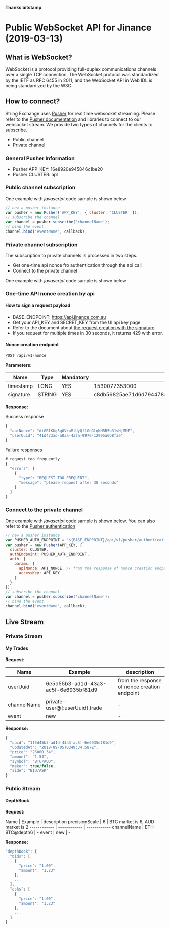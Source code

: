 **Thanks bitstamp**

# Public WebSocket API for Jinance (2019-03-13)


## What is WebSocket?

WebSocket is a protocol providing full-duplex communications channels over a single TCP connection. The WebSocket protocol was standardized by the IETF as RFC 6455 in 2011, and the WebSocket API in Web IDL is being standardized by the W3C.

## How to connect?

String Exchange uses [Pusher](https://pusher.com/) for real time websocket streaming. Please refer to the [Pusher documentation](https://pusher.com/docs) and libraries to connect to our websocket stream. We provide two types of channels for the clients to subscribe.

* Public channel
* Private channel

### General Pusher Information

* Pusher APP_KEY: 16e8920e945846c1be20
* Pusher CLUSTER: ap1

### Public channel subscription

One example with *javascript* code sample is shown below

```javascript
// new a pusher instance
var pusher = new Pusher('APP_KEY', { cluster: 'CLUSTER' });
// subscribe the channel
var channel = pusher.subscribe('channelName');
// bind the event
channel.bind('eventName', callback);
```

### Private channel subscription

The subscription to private channels is processed in two steps.

* Get one-time api nonce fro authentication through the api call
* Connect to the private channel

One example with *javascript* code sample is shown below

### One-time API nonce creation by api

#### How to sign a request payload

  * BASE_ENDPOINT: https://api.jinance.com.au
  * Get your API_KEY and SECRET_KEY from the UI api key page
  * Refer to the document about [the request creation with the signature ](https://github.com/blockchaintech-au/string-exchange-api-docs/blob/master/rest-api.md#endpoint-security-type)
  * If you request for multiple times in 30 seconds, it returns 429 with error.

#### Nonce creation endpoint

```javascript
POST /api/v1/nonce
```

**Parameters:**

Name | Type | Mandatory | Example
------------ | ------------ | ------------ | ------------
timestamp | LONG | YES | 1530077353000 |
signature | STRING | YES | c8db56825ae71d6d79447849e617115f4a920fa2acdcab2b053c4b2838bd6b71 |

**Response:**

Success response
```javascript
{
  "apiNonce": "diGRIKUg5q8VkuMlUyQflGoGlqKHRR5b31vHjMMF",
  "userUuid": "41d423ad-a0aa-4a2a-997e-12995a6b8fae"
}
```

Failure responses
```javascript
# request too frequently
{
  "errors": [
    {
      "type": "REQUEST_TOO_FREQUENT",
      "message": "please request after 30 seconds"
    }
  ]
}
```

### Connect to the private channel

One example with *javascript* code sample is shown below. You can also refer to the [Pusher authentication](https://pusher.com/docs/authenticating_users)

```javascript
// new a pusher instance
var PUSHER_AUTH_ENDPOINT = "${BASE_ENDPOINT}/api/v1/pusher/authentication"
var pusher = new Pusher(APP_KEY, {
  cluster: CLUSTER,
  authEndpoint: PUSHER_AUTH_ENDPOINT,
  auth: {
    params: {
      apiNonce: API_NONCE, // from the response of nonce creation endpoint
      accessKey: API_KEY
    }
  }
});
// subscribe the channel
var channel = pusher.subscribe('channelName');
// bind the event
channel.bind('eventName', callback);
```

## Live Stream

### Private Stream

#### My Trades

**Request:**

Name  | Example | description |
------------ | ------------ | ------------ 
userUuid | 6e5d55b3-ad1d-43a3-ac5f-6e6935bf81d9 | from the response of nonce creation endpoint
channelName | private-user@{:userUuid}.trade | -
event | new | -

**Response:**

```javascript
{
  "uuid": "1f5d45b3-ad1d-43a3-ac5f-6e6935df81d9", 
  "updatedAt": "2018-09-05T0349:34.587Z", 
  "price": "26000.34", 
  "amount": "1.54", 
  "symbol": "BTC/AUD",
  "maker": true/false,
  "side": "BID/ASK"
}
```

### Public Stream

#### DepthBook

**Request:**

Name  | Example | description
precisionScale | 6 | BTC market is 6, AUD market is 2
------------ | ------------ | ------------ 
channelName | ETH-BTC@depth6 | -
event | new | -

**Response:**

```javascript
"depthBook": {
  "bids": [
    {
      "price": "1.00",
      "amount": "1.23"
    },
    ...
  ],
  "asks": [
    {
      "price": "1.00",
      "amount": "1.23"
    },
    ...
  ]
}
```
